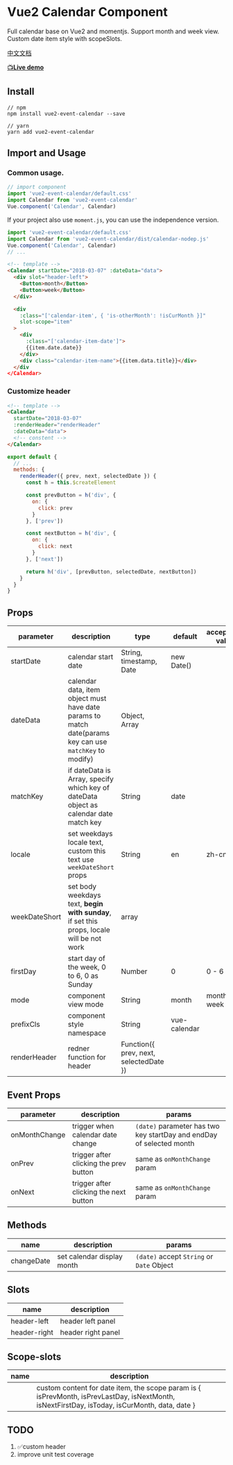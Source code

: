 # Vue2 Calendar Component

Full calendar base on Vue2 and momentjs. Support month and week view. Custom date item style with scopeSlots.

[中文文档](https://github.com/kitwon/vue2-event-calendar/blob/master/README-CN.md)

[📺**Live demo**](https://kitwon.github.io/vue2-event-calendar/)

## Install

```shell
// npm
npm install vue2-event-calendar --save

// yarn
yarn add vue2-event-calendar
```

## Import and Usage

### Common usage.

```javascript
// import component
import 'vue2-event-calendar/default.css'
import Calendar from 'vue2-event-calendar'
Vue.component('Calendar', Calendar)
```

If your project also use `moment.js`, you can use the independence version.

```javascript
import 'vue2-event-calendar/default.css'
import Calendar from 'vue2-event-calendar/dist/calendar-nodep.js'
Vue.component('Calendar', Calendar)
// ...
```

```html
<!-- template -->
<Calendar startDate="2018-03-07" :dateData="data">
  <div slot="header-left">
    <Button>month</Button>
    <Button>week</Button>
  </div>

  <div
    :class="['calendar-item', { 'is-otherMonth': !isCurMonth }]"
    slot-scope="item"
  >
    <div
      :class="['calendar-item-date']">
      {{item.date.date}}
    </div>
    <div class="calendar-item-name">{{item.data.title}}</div>
  </div
</Calendar>
```

### Customize header

```html
<!-- template -->
<Calendar
  startDate="2018-03-07"
  :renderHeader="renderHeader"
  :dateData="data">
  <!-- constent -->
</Calendar>
```

```javascript
export default {
  // ...
  methods: {
    renderHeader({ prev, next, selectedDate }) {
      const h = this.$createElement

      const prevButton = h('div', {
        on: {
          click: prev
        }
      }, ['prev'])

      const nextButton = h('div', {
        on: {
          click: next
        }
      }, ['next'])

      return h('div', [prevButton, selectedDate, nextButton])
    }
  }
}
```

## Props

| parameter     | description                                                                                             | type                                   | default      | acceptable value |
| ------------- | ------------------------------------------------------------------------------------------------------- | -------------------------------------- | ------------ | ---------------- |
| startDate     | calendar start date                                                                                     | String, timestamp, Date                | new Date()   |                  |
| dateData      | calendar data, item object must have date params to match date(params key can use `matchKey` to modify) | Object, Array                          |              |                  |
| matchKey      | if dateData is Array, specify which key of dateData object as calendar date match key                   | String                                 | date         |                  |
| locale        | set weekdays locale text, custom this text use `weekDateShort` props                                    | String                                 | en           | zh-cn, en        |
| weekDateShort | set body weekdays text, **begin with sunday**, if set this props, locale will be not work               | array                                  |              |                  |
| firstDay      | start day of the week, 0 to 6, 0 as Sunday                                                              | Number                                 | 0            | 0 - 6            |
| mode          | component view mode                                                                                     | String                                 | month        | month, week      |
| prefixCls     | component style namespace                                                                               | String                                 | vue-calendar |                  |
| renderHeader  | redner function for header                                                                              | Function({ prev, next, selectedDate }) |              |

## Event Props

| parameter     | description                            | params                                                               |
| ------------- | -------------------------------------- | -------------------------------------------------------------------- |
| onMonthChange | trigger when calendar date change      | `(date)` parameter has two key startDay and endDay of selected month |
| onPrev        | trigger after clicking the prev button | same as `onMonthChange` param                                        |
| onNext        | trigger after clicking the next button | same as `onMonthChange` param                                        |

## Methods

| name       | description                | params                                    |
| ---------- | -------------------------- | ----------------------------------------- |
| changeDate | set calendar display month | `(date)` accept `String` or `Date` Object |

## Slots

| name         | description        |
| ------------ | ------------------ |
| header-left  | header left panel  |
| header-right | header right panel |

## Scope-slots

| name | description                                                                                                                                   |
| ---- | --------------------------------------------------------------------------------------------------------------------------------------------- |
|      | custom content for date item, the scope param is { isPrevMonth, isPrevLastDay, isNextMonth, isNextFirstDay, isToday, isCurMonth, data, date } |

## TODO

1.  ✅custom header
2.  improve unit test coverage

